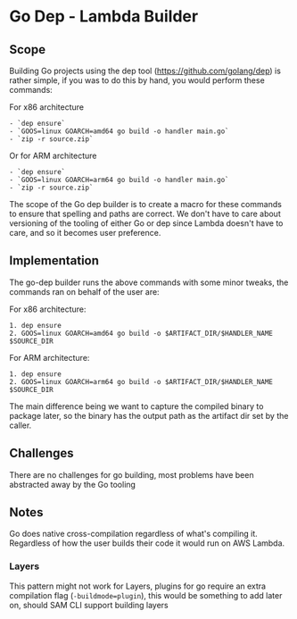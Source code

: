 # Go Dep - Lambda Builder

## Scope
Building Go projects using the dep tool (https://github.com/golang/dep) is rather simple, if you was to do
this by hand, you would perform these commands:

For x86 architecture

    - `dep ensure`
    - `GOOS=linux GOARCH=amd64 go build -o handler main.go`
    - `zip -r source.zip`

Or for ARM architecture

    - `dep ensure`
    - `GOOS=linux GOARCH=arm64 go build -o handler main.go`
    - `zip -r source.zip`

The scope of the Go dep builder is to create a macro for these commands to ensure that spelling and paths are correct.
We don't have to care about versioning of the tooling of either Go or dep since Lambda doesn't have to care, and so it becomes
user preference.

## Implementation
The go-dep builder runs the above commands with some minor tweaks, the commands ran on behalf of the user are:

For x86 architecture:

    1. dep ensure
    2. GOOS=linux GOARCH=amd64 go build -o $ARTIFACT_DIR/$HANDLER_NAME $SOURCE_DIR

For ARM architecture:

    1. dep ensure
    2. GOOS=linux GOARCH=arm64 go build -o $ARTIFACT_DIR/$HANDLER_NAME $SOURCE_DIR

The main difference being we want to capture the compiled binary to package later, so the binary has the
output path as the artifact dir set by the caller.

## Challenges
There are no challenges for go building, most problems have been abstracted away by the Go tooling

## Notes
Go does native cross-compilation regardless of what's compiling it. Regardless of how the user builds their code it would run on
AWS Lambda.

### Layers
This pattern might not work for Layers, plugins for go require an extra compilation flag (`-buildmode=plugin`), this would be something
to add later on, should SAM CLI support building layers